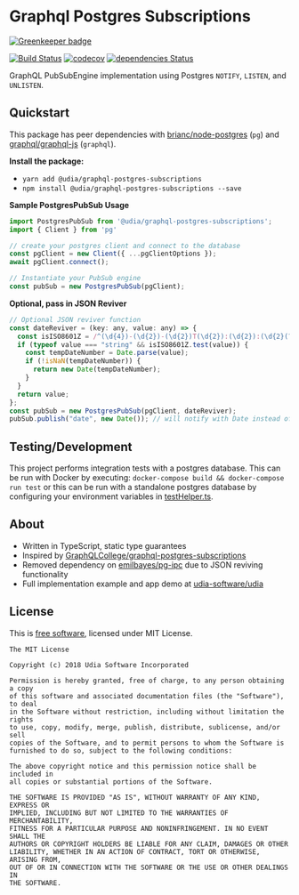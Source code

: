 # Graphql Postgres Subscriptions

[![Greenkeeper badge](https://badges.greenkeeper.io/udia-software/graphql-postgres-subscriptions.svg)](https://greenkeeper.io/)

[![Build Status](https://travis-ci.org/udia-software/graphql-postgres-subscriptions.svg?branch=master)](https://travis-ci.org/udia-software/graphql-postgres-subscriptions)
[![codecov](https://codecov.io/gh/udia-software/graphql-postgres-subscriptions/branch/master/graph/badge.svg)](https://codecov.io/gh/udia-software/graphql-postgres-subscriptions)
[![dependencies Status](https://david-dm.org/udia-software/graphql-postgres-subscriptions/status.svg)](https://david-dm.org/udia-software/graphql-postgres-subscriptions)

GraphQL PubSubEngine implementation using Postgres `NOTIFY`, `LISTEN`, and `UNLISTEN`.

## Quickstart

This package has peer dependencies with [brianc/node-postgres](https://github.com/brianc/node-postgres) (`pg`) and [graphql/graphql-js](https://github.com/graphql/graphql-js) (`graphql`).

**Install the package:**
  - `yarn add @udia/graphql-postgres-subscriptions`
  - `npm install @udia/graphql-postgres-subscriptions --save`

**Sample PostgresPubSub Usage**

```js
import PostgresPubSub from '@udia/graphql-postgres-subscriptions';
import { Client } from 'pg'

// create your postgres client and connect to the database
const pgClient = new Client({ ...pgClientOptions });
await pgClient.connect();

// Instantiate your PubSub engine
const pubSub = new PostgresPubSub(pgClient);
```

**Optional, pass in JSON Reviver**

```js
// Optional JSON reviver function
const dateReviver = (key: any, value: any) => {
  const isISO8601Z = /^(\d{4})-(\d{2})-(\d{2})T(\d{2}):(\d{2}):(\d{2}(?:\.\d*)?)Z$/;
  if (typeof value === "string" && isISO8601Z.test(value)) {
    const tempDateNumber = Date.parse(value);
    if (!isNaN(tempDateNumber)) {
      return new Date(tempDateNumber);
    }
  }
  return value;
};
const pubSub = new PostgresPubSub(pgClient, dateReviver);
pubSub.publish("date", new Date()); // will notify with Date instead of string
```

## Testing/Development

This project performs integration tests with a postgres database. This can be run with Docker by executing: `docker-compose build && docker-compose run test` or this can be run with a standalone postgres database by configuring your environment variables in [testHelper.ts](__tests__/testHelper.ts).

## About

- Written in TypeScript, static type guarantees
- Inspired by [GraphQLCollege/graphql-postgres-subscriptions](https://github.com/GraphQLCollege/graphql-postgres-subscriptions) 
- Removed dependency on [emilbayes/pg-ipc](https://github.com/emilbayes/pg-ipc) due to JSON reviving functionality
- Full implementation example and app demo at [udia-software/udia](https://github.com/udia-software/udia)

## License

This is [free software](https://www.gnu.org/philosophy/free-sw.en.html), licensed under MIT License.

```text
The MIT License

Copyright (c) 2018 Udia Software Incorporated

Permission is hereby granted, free of charge, to any person obtaining a copy
of this software and associated documentation files (the "Software"), to deal
in the Software without restriction, including without limitation the rights
to use, copy, modify, merge, publish, distribute, sublicense, and/or sell
copies of the Software, and to permit persons to whom the Software is
furnished to do so, subject to the following conditions:

The above copyright notice and this permission notice shall be included in
all copies or substantial portions of the Software.

THE SOFTWARE IS PROVIDED "AS IS", WITHOUT WARRANTY OF ANY KIND, EXPRESS OR
IMPLIED, INCLUDING BUT NOT LIMITED TO THE WARRANTIES OF MERCHANTABILITY,
FITNESS FOR A PARTICULAR PURPOSE AND NONINFRINGEMENT. IN NO EVENT SHALL THE
AUTHORS OR COPYRIGHT HOLDERS BE LIABLE FOR ANY CLAIM, DAMAGES OR OTHER
LIABILITY, WHETHER IN AN ACTION OF CONTRACT, TORT OR OTHERWISE, ARISING FROM,
OUT OF OR IN CONNECTION WITH THE SOFTWARE OR THE USE OR OTHER DEALINGS IN
THE SOFTWARE.
```
